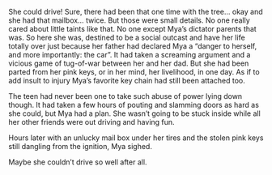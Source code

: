 She could drive! Sure, there had been that one time with the tree… okay and she had that mailbox… twice. But those were small details. No one really cared about little taints like that. No one except Mya’s dictator parents that was. So here she was, destined to be a social outcast and have her life totally over just because her father had declared Mya a “danger to herself, and more importantly: the car”. It had taken a screaming argument and a vicious game of tug-of-war between her and her dad. But she had been parted from her pink keys, or in her mind, her livelihood, in one day. As if to add insult to injury Mya’s favorite key chain had still been attached too. 

The teen had never been one to take such abuse of power lying down though. It had taken a few hours of pouting and slamming doors as hard as she could, but Mya had a plan. She wasn’t going to be stuck inside while all her other friends were out driving and having fun.

Hours later with an unlucky mail box under her tires and the stolen pink keys still dangling from the ignition, Mya sighed. 

Maybe she couldn’t drive so well after all.

